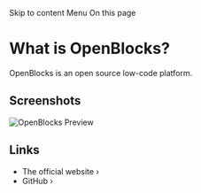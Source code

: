 Skip to content
Menu
On this page
# What is OpenBlocks? ​
OpenBlocks is an open source low-code platform.
## Screenshots ​
![OpenBlocks Preview](https://raw.githubusercontent.com/openblocks-dev/openblocks/develop/docs/.gitbook/assets/Bu2fpz1h01.gif)
## Links ​
  * The official website ›
  * GitHub ›


